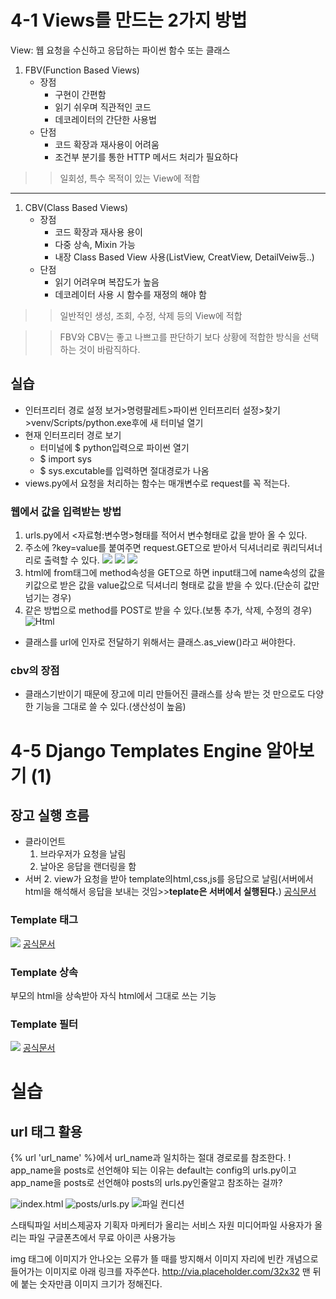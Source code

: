 # 4-1 Views를 만드는 2가지 방법
View: 웹 요청을 수신하고 응답하는 파이썬 함수 또는 클래스
1. FBV(Function Based Views)
   * 장점
     * 구현이 간편함
     * 읽기 쉬우며 직관적인 코드
     * 데코레이터의 간단한 사용법
   * 단점
     * 코드 확장과 재사용이 어려움
     * 조건부 분기를 통한 HTTP 메서드 처리가 필요하다
>> 일회성, 특수 목적이 있는 View에 적합
***
1. CBV(Class Based Views)
   * 장점
     * 코드 확장과 재사용 용이
     * 다중 상속, Mixin 가능
     * 내장 Class Based View 사용(ListView, CreatView, DetailVeiw등..)
   * 단점
     * 읽기 어려우며 복잡도가 높음
     * 데코레이터 사용 시 함수를 재정의 해야 함  
>> 일반적인 생성, 조회, 수정, 삭제 등의 View에 적합

>> FBV와 CBV는 좋고 나쁘고를 판단하기 보다 상황에 적합한 방식을 선택하는 것이 바람직하다.

## 실습
* 인터프리터 경로 설정 보거>명령팔레트>파이썬 인터프리터 설정>찾기>venv/Scripts/python.exe후에 새 터미널 열기
* 현재 인터프리터 경로 보기
  * 터미널에 $ python입력으로 파이썬 열기
  * $ import sys
  * $ sys.excutable를 입력하면 절대경로가 나옴
* views.py에서 요청을 처리하는 함수는 매개변수로 request를 꼭 적는다.

### 웹에서 값을 입력받는 방법
1. urls.py에서 <자료형:변수명>형태를 적어서 변수형태로 값을 받아 올 수 있다.
2. 주소에 ?key=value를 붙여주면 request.GET으로 받아서 딕셔너리로 쿼리딕셔너리로 출력할 수 있다.
![](./img/url%20query.png)
![](./img/url%20view.png)
![](./img/url%20view%20code.png)
3. html에 from태그에 method속성을 GET으로 하면 input태그에 name속성의 값을 키값으로 받은 값을 value값으로 딕셔너리 형태로 값을 받을 수 있다.(단순히 값만 넘기는 경우)
4. 같은 방법으로 method를 POST로 받을 수 있다.(보통 추가, 삭제, 수정의 경우)
![Html](./img/GETPOST%20html.png)

* 클래스를 url에 인자로 전달하기 위해서는 클래스.as_view()라고 써야한다.

### cbv의 장점
* 클래스기반이기 때문에 장고에 미리 만들어진 클래스를 상속 받는 것 만으로도 다양한 기능을 그대로 쓸 수 있다.(생산성이 높음)

# 4-5 Django Templates Engine 알아보기 (1)
## 장고 실행 흐름
* 클라이언트
  1. 브라우저가 요청을 날림
  3. 날아온 응답을 랜더링을 함
* 서버
  2. view가 요청을 받아 template의html,css,js를 응답으로 날림(서버에서 html을 해석해서 응답을 보내는 것임>>**teplate은 서버에서 실행된다.**)
[공식문서](https://docs.djangoproject.com/en/4.0/topics/templates/)

### Template 태그
![](./img/template%20tag.png)
[공식문서](https://docs.djangoproject.com/en/4.0/ref/templates/builtins/#built-in-tag-reference)

### Template 상속
부모의 html을 상속받아 자식 html에서 그대로 쓰는 기능

### Template 필터
![](./img/template%20filter.png)
[공식문서](https://docs.djangoproject.com/en/4.0/ref/templates/builtins/#built-in-filter-reference)

# 실습
## url 태그 활용
{% url 'url_name' %}에서 url_name과 일치하는 절대 경로로를 참조한다.
! app_name을 posts로 선언해야 되는 이유는 default는 config의 urls.py이고 app_name을 posts로 선언해야 posts의 urls.py인줄알고 참조하는 걸까?

![index.html](./img/indexhtml.png)
![posts/urls.py](./img/posts_urls.png)
![파일 컨디션](./img/%ED%8C%8C%EC%9D%BC%20%EC%BB%A8%EB%94%94%EC%85%98.png)

스태틱파일 서비스제공자 기획자 마케터가 올리는 서비스 자원
미디어파일 사용자가 올리는 파일
구글폰츠에서 무료 아이콘 사용가능

img 태그에 이미지가 안나오는 오류가 뜰 때를 방지해서 이미지 자리에 빈칸 개념으로 들어가는 이미지로 아래 링크를 자주쓴다.
http://via.placeholder.com/32x32
맨 뒤에 붙는 숫자만큼 이미지 크기가 정해진다.